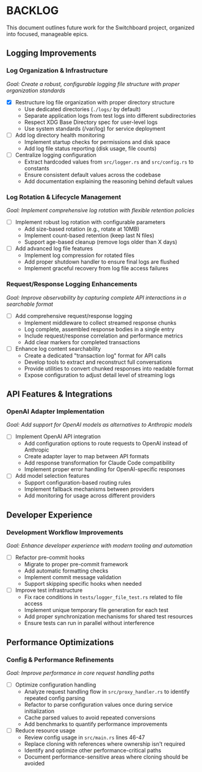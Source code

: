 # BACKLOG

This document outlines future work for the Switchboard project, organized into focused, manageable epics.

## Logging Improvements

### Log Organization & Infrastructure
*Goal: Create a robust, configurable logging file structure with proper organization standards*

- [x] Restructure log file organization with proper directory structure
  - Use dedicated directories (`./logs/` by default)
  - Separate application logs from test logs into different subdirectories
  - Respect XDG Base Directory spec for user-level logs
  - Use system standards (/var/log) for service deployment
- [ ] Add log directory health monitoring
  - Implement startup checks for permissions and disk space
  - Add log file status reporting (disk usage, file counts)
- [ ] Centralize logging configuration
  - Extract hardcoded values from `src/logger.rs` and `src/config.rs` to constants
  - Ensure consistent default values across the codebase
  - Add documentation explaining the reasoning behind default values

### Log Rotation & Lifecycle Management
*Goal: Implement comprehensive log rotation with flexible retention policies*

- [ ] Implement robust log rotation with configurable parameters
  - Add size-based rotation (e.g., rotate at 10MB)
  - Implement count-based retention (keep last N files)
  - Support age-based cleanup (remove logs older than X days)
- [ ] Add advanced log file features
  - Implement log compression for rotated files
  - Add proper shutdown handler to ensure final logs are flushed
  - Implement graceful recovery from log file access failures

### Request/Response Logging Enhancements
*Goal: Improve observability by capturing complete API interactions in a searchable format*

- [ ] Add comprehensive request/response logging
  - Implement middleware to collect streamed response chunks
  - Log complete, assembled response bodies in a single entry
  - Include request/response correlation and performance metrics
  - Add clear markers for completed transactions
- [ ] Enhance log content searchability
  - Create a dedicated "transaction log" format for API calls
  - Develop tools to extract and reconstruct full conversations
  - Provide utilities to convert chunked responses into readable format
  - Expose configuration to adjust detail level of streaming logs

## API Features & Integrations

### OpenAI Adapter Implementation
*Goal: Add support for OpenAI models as alternatives to Anthropic models*

- [ ] Implement OpenAI API integration
  - Add configuration options to route requests to OpenAI instead of Anthropic
  - Create adapter layer to map between API formats
  - Add response transformation for Claude Code compatibility
  - Implement proper error handling for OpenAI-specific responses
- [ ] Add model selection features
  - Support configuration-based routing rules
  - Implement fallback mechanisms between providers
  - Add monitoring for usage across different providers

## Developer Experience

### Development Workflow Improvements
*Goal: Enhance developer experience with modern tooling and automation*

- [ ] Refactor pre-commit hooks
  - Migrate to proper pre-commit framework
  - Add automatic formatting checks
  - Implement commit message validation
  - Support skipping specific hooks when needed
- [ ] Improve test infrastructure
  - Fix race conditions in `tests/logger_file_test.rs` related to file access
  - Implement unique temporary file generation for each test
  - Add proper synchronization mechanisms for shared test resources
  - Ensure tests can run in parallel without interference

## Performance Optimizations

### Config & Performance Refinements
*Goal: Improve performance in core request handling paths*

- [ ] Optimize configuration handling
  - Analyze request handling flow in `src/proxy_handler.rs` to identify repeated config parsing
  - Refactor to parse configuration values once during service initialization
  - Cache parsed values to avoid repeated conversions
  - Add benchmarks to quantify performance improvements
- [ ] Reduce resource usage
  - Review config usage in `src/main.rs` lines 46-47
  - Replace cloning with references where ownership isn't required
  - Identify and optimize other performance-critical paths
  - Document performance-sensitive areas where cloning should be avoided
